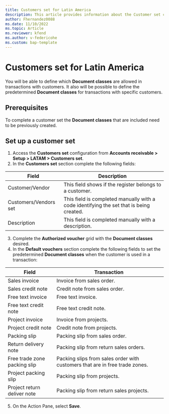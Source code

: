 ```yaml
---
title: Customers set for Latin America 
description: This article provides information about the Customer set configuration for Latin America. 
author: Fhernandez0088
ms.date: 11/10/2022
ms.topic: Article
ms.reviewer: kfend
ms.author: v-federicohe 
ms.custom: bap-template
---
```


# Customers set for Latin America
You will be able to define which **Document classes** are allowed in transactions with customers. It also will be possible to define the predetermined **Document classes** for transactions with specific customers.
## Prerequisites
To complete a customer set the **Document classes** that are included need to be previously created.
## Set up a customer set
1. Access the **Customers set** configuration from **Accounts receivable > Setup > LATAM > Customers set**.
2. In the **Customers set** section complete the following fields:

| Field                 | Description                                                                             |
|-----------------------|-----------------------------------------------------------------------------------------|
| Customer/Vendor       | This field shows if the register belongs to a customer.                        |
| Customers/Vendors set | This field is completed manually with a code identifying the set that is being created. |
| Description           | This field is completed manually with a description.                                    |
3. Complete the **Authorized voucher** grid with the **Document classes** desired.
4. In the **Default vouchers** section complete the following fields to set the predetermined **Document classes** when the customer is used in a transaction:

| Field                        | Transaction                                                                 |
|------------------------------|-----------------------------------------------------------------------------|
| Sales invoice                | Invoice from sales order.                                                   |
| Sales credit note            | Credit note from sales order.                                               |
| Free text invoice            | Free text invoice.                                                          |
| Free text credit note        | Free text credit note.                                                      |
| Project invoice              | Invoice from projects.                                                      |
| Project credit note          | Credit note from projects.                                                  |
| Packing slip                 | Packing slip from sales order.                                              |
| Return delivery note         | Packing slip from return sales orders.                                      |
| Free trade zone packing slip | Packing slips from sales order with customers that are in free trade zones. |
| Project packing slip         | Packing slip from projects.                                                 |
| Project return deliver note  | Packing slip from return sales projects.                                    |
5. On the Action Pane, select **Save**.
